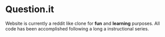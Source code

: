 # Question.it

Website is currently a reddit like clone for **fun** and **learning** purposes. All code has been accomplished following a long a instructional series. 
